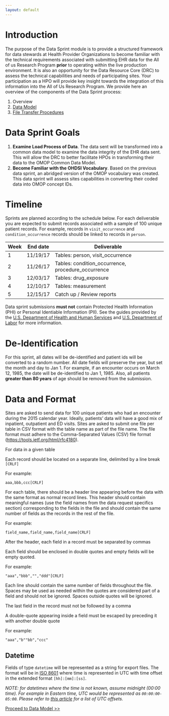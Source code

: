 ```yaml
---
layout: default
---
```


# Introduction

The purpose of the Data Sprint module is to provide a structured framework for data stewards at Health Provider Organizations to become familiar with the technical requirements associated with submitting EHR data for the All of us Research Program **prior** to operating within the live production environment. It is also an opportunity for the Data Resource Core (DRC) to assess the technical capabilities and needs of participating sites. Your participation as a HPO will provide key insight towards the integration of this information into the All of Us Research Program. We provide here an overview of the components of the Data Sprint process:

 1. Overview
 1. [Data Model](data_model.md)
 1. [File Transfer Procedures](file_transfer_procedures.md)

# Data Sprint Goals

 1.  **Examine Load Process of Data**. The data sent will be transformed into a common data model to examine the data integrity of the EHR data sent. This will allow the DRC to better facilitate HPOs in transforming their data to the OMOP Common Data Model.
 1.  **Become Familiar with the OHDSI Vocabulary**. Based on the previous data sprint, an abridged version of the OMOP vocabulary was created. This data sprint will assess sites capabilities in converting their coded data into OMOP concept IDs.

# Timeline

Sprints are planned according to the schedule below. For each deliverable you are expected to submit records associated with a sample of 100 unique patient records. For example, records in `visit_occurrence` and `condition_occurrence` records should be linked to records in `person`.

| Week | End date | Deliverable |
| --- | --- | --- |
| 1 | 11/19/17 | Tables: person, visit_occurrence |
| 2 | 11/26/17 | Tables: condition_occurrence, procedure_occurrence |
| 3 | 12/03/17 | Tables: drug_exposure |
| 4 | 12/10/17 | Tables: measurement |
| 5 | 12/15/17 | Catch up / Review reports |

Data sprint submissions **must not** contain Protected Health Information (PHI) or Personal Identiable Information (PII). See the guides provided by the [U.S. Department of Health and Human Services](https://www.hhs.gov/hipaa/for-professionals/privacy/special-topics/de-identification) and [U.S. Department of Labor](https://www.dol.gov/general/ppii) for more information.

# De-Identification

For this sprint, all dates will be de-identified and patient ids will be converted to a random number. All date fields will preserve the year, but set the month and day to Jan 1. For example, if an encounter occurs on March 12, 1985, the date will be de-identified to Jan 1, 1985. Also, all patients **greater than 80 years** of age should be removed from the submission.

# Data and Format

Sites are asked to send data for 100 unique patients who had an encounter during the 2015 calendar year. Ideally, patients’ data will have a good mix of inpatient, outpatient and ED visits. Sites are asked to submit one file per table in CSV format with the table name as part of the file name. The file format must adhere to the Comma-Separated Values (CSV) file format (<https://tools.ietf.org/html/rfc4180>).

For data in a given table

Each record should be located on a separate line, delimited by a line break `[CRLF]`

For example:

    aaa,bbb,ccc[CRLF]

For each table, there should be a header line appearing before the data with the same format as normal record lines. This header should contain meaningful names (use the field names from the data request specifics section) corresponding to the fields in the file and should contain the same number of fields as the records in the rest of the file.

For example:

    field_name,field_name,field_name[CRLF]

After the header, each field in a record must be separated by commas

Each field should be enclosed in double quotes and empty fields will be empty quoted.

For example:

    "aaa","bbb","","ddd"[CRLF]

Each line should contain the same number of fields throughout the file. Spaces may be used as needed within the quotes are considered part of a field and should not be ignored. Spaces outside quotes will be ignored.

The last field in the record must not be followed by a comma

A double-quote appearing inside a field must be escaped by preceding it with another double quote

For example:

    "aaa","b""bb","ccc"

## Datetime

Fields of type `datetime` will be represented as a string for export files. The format will be in [ISO 8601](https://en.wikipedia.org/wiki/ISO_8601#Combined_date_and_time_representations) where time is represented in UTC with time offset in the extended format `[hh]:[mm]:[ss]`. 

*NOTE: for datetimes where the time is not known, assume midnight (00:00 time). For example in Eastern time, UTC would be represented as `00:00:00-05:00`. Please refer to [this article](https://en.wikipedia.org/wiki/List_of_UTC_time_offsets) for a list of UTC offsets.*

[Proceed to Data Model >>](data_model.md)